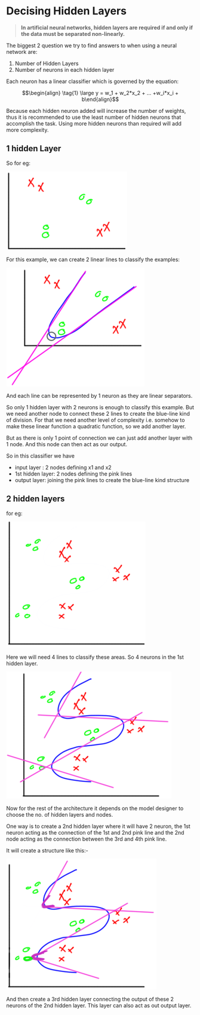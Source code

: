 # Decising Hidden Layers

> **In artificial neural networks, hidden layers are required if and only if the data must be separated non-linearly.**

The biggest 2 question we try to find answers to when using a neural network are:

1. Number of Hidden Layers
2. Number of neurons in each hidden layer

Each neuron has a linear classifier which is governed by the equation:

$$\begin{align} \tag{1} \large y = w_1 + w_2*x_2 + ... +w_i*x_i + b\end{align}$$

Because each hidden neuron added will increase the number of weights, thus it is recommended to use the least number of hidden neurons that accomplish the task. Using more hidden neurons than required will add more complexity.

## 1 hidden Layer

So for eg:

![](../../.gitbook/assets/nn_eg1.png)

For this example, we can create 2 linear lines to classify the examples:

![](../../.gitbook/assets/nn_eg1_1.png)

And each line can be represented by 1 neuron as they are linear separators.

So only 1 hidden layer with 2 neurons is enough to classify this example. But we need another node to connect these 2 lines to create the blue-line kind of division. For that we need another level of complexity i.e. somehow to make these linear function a quadratic function, so we add another layer.

But as there is only 1 point of connection we can just add another layer with 1 node. And this node can then act as our output.

So in this classifier we have

* input layer : 2 nodes defining x1 and x2
* 1st hidden layer: 2 nodes defining the pink lines
* output layer: joining the pink lines to create the blue-line kind structure

## 2 hidden layers

for eg:

![](../../.gitbook/assets/nn_eg2.png)

Here we will need 4 lines to classify these areas. So 4 neurons in the 1st hidden layer.

![](../../.gitbook/assets/nn_eg_2_2.png)

Now for the rest of the architecture it depends on the model designer to choose the no. of hidden layers and nodes.

One way is to create a 2nd hidden layer where it will have 2 neuron, the 1st neuron acting as the connection of the 1st and 2nd pink line and the 2nd node acting as the connection between the 3rd and 4th pink line.

It will create a structure like this:-

![](../../.gitbook/assets/nn_eg2_3.png)

And then create a 3rd hidden layer connecting the output of these 2 neurons of the 2nd hidden layer. This layer can also act as out output layer.

